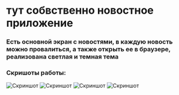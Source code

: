 # тут собвственно новостное приложение
### Есть основной экран с новостями, в каждую новость можно провалиться, а также открыть ее в браузере, реализована светлая и темная тема
### Скришоты работы:

![Скриншот](../docs/dz1_1.jpg)
![Скриншот](../docs/dz1_2.jpg)
![Скриншот](../docs/dz1_3.jpg)
![Скриншот](../docs/dz1_4.jpg)


